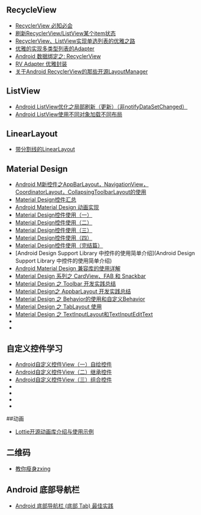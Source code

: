 ## RecycleView
+ [RecyclerView 必知必会](http://mp.weixin.qq.com/s/CzrKotyupXbYY6EY2HP_dA)
+ [刷新RecyclerView/ListView某个item状态](http://mp.weixin.qq.com/s?__biz=MzI4MzE2MTQ5Mw==&mid=2649752111&idx=1&sn=414c62ff6c1485c9a7cd90dd3fc8f6e6#rd)
+ [RecyclerView、ListView实现单选列表的优雅之路](http://blog.csdn.net/zxt0601/article/details/52703280)
+ [优雅的实现多类型列表的Adapter](http://www.jianshu.com/p/1297d2e4d27a)
+ [Android 数据绑定之: RecyclerView](https://github.com/xitu/gold-miner/blob/master/TODO/android-data-binding-recyclerview.md)
+ [RV Adapter 优雅封装](https://github.com/pinguo-zhouwei/CustomAdapter)
+ [关于Android RecyclerView的那些开源LayoutManager](http://mp.weixin.qq.com/s?__biz=MzI0ODQ5MTI3Nw==&mid=2247483719&idx=1&sn=16a4402f5d7bb8b7b12b8ef80bc51923)
## ListView
+ [Android ListView优化之局部刷新（更新）（非notifyDataSetChanged）](http://blog.csdn.net/linglongxin24/article/details/53020164)
+ [Android ListView使用不同对象加载不同布局](http://blog.csdn.net/lv_fq/article/details/52976463)

## LinearLayout
+ [带分割线的LinearLayout](https://github.com/kissonchan/DividerLinearLayout)


## Material Design
+ [Android M新控件之AppBarLayout，NavigationView，CoordinatorLayout，CollapsingToolbarLayout的使用](www.jianshu.com/p/bce452f271df?utm_campaign=haruki&utm_content=note&utm_medium=reader_share&utm_source=weibo)
+ [Material Design控件汇总](https://www.aswifter.com/2015/10/24/Material-Design-Library/)
+ [Android Material Design 动画实现](https://www.aswifter.com/2015/08/01/android-material-design-animation/)
+ [Material Design控件使用（一）](https://www.aswifter.com/2015/06/24/Material-Design-Example-1/)
+ [Material Design控件使用（二）](https://www.aswifter.com/2015/06/28/Material-Design-Example-2/)
+ [Material Design控件使用（三）](https://www.aswifter.com/2015/06/28/Material-Design-Example-3/)
+ [Material Design控件使用（四）](https://www.aswifter.com/2015/06/30/Material-Design-Example-4/)
+ [Material Design控件使用（完结篇）](https://www.aswifter.com/2015/07/02/Material-Design-Example-5/)
+ [Android Design Support Library 中控件的使用简单介绍](Android Design Support Library 中控件的使用简单介绍)   
+ [Android Material Design 兼容库的使用详解](http://www.jianshu.com/p/1e6eed09d48b)
+ [Material Design 系列之 CardView、FAB 和 Snackbar](http://www.jianshu.com/p/ec781c3ccfb8)
+ [Material Design 之 Toolbar 开发实践总结](http://www.jianshu.com/p/e2ae6aaff696)
+ [Material Design之 AppbarLayout 开发实践总结](http://www.jianshu.com/p/ac56f11e7ce1)
+ [Material Design 之 Behavior的使用和自定义Behavior](http://www.jianshu.com/p/82d18b0d18f4)
+ [Material Design 之 TabLayout 使用](http://www.jianshu.com/p/13f334eb16ce)
+ [Material Design 之 TextInputLayout和TextInputEditText](http://www.jianshu.com/p/2ea0338978e6)
+ []()
+ []()
 
## 自定义控件学习
+ [Android自定义控件View（一）自绘控件](http://blog.csdn.net/feiduclear_up/article/details/46009333)
+ [Android自定义控件View（二）继承控件](http://blog.csdn.net/feiduclear_up/article/details/46126003)
+ [Android自定义控件View（三）组合控件](http://blog.csdn.net/feiduclear_up/article/details/46228605)
+ []()
+ []()
+ []()
+ []()


##动画
+ [Lottie开源动画库介绍与使用示例](http://www.jianshu.com/p/9a2136ecbc7b)


## 二维码
+ [教你瘦身zxing](http://blog.csdn.net/SonnyJack/article/details/53156786)


## Android 底部导航栏
- [Android 底部导航栏 (底部 Tab) 最佳实践](https://juejin.im/post/5901b564570c35005804424b)




